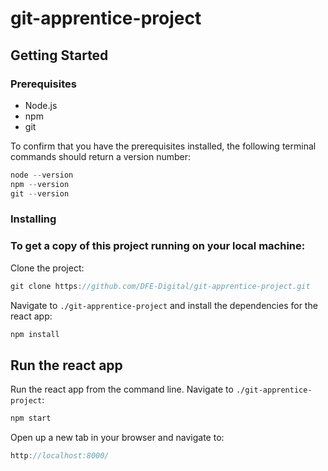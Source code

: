 # git-apprentice-project

## Getting Started

### Prerequisites

- Node.js
- npm
- git

To confirm that you have the prerequisites installed, the following terminal commands should return a version number:

```js
node --version
npm --version
git --version
```

### Installing

### To get a copy of this project running on your local machine:

Clone the project:

```js
git clone https://github.com/DFE-Digital/git-apprentice-project.git
```

Navigate to `./git-apprentice-project` and install the dependencies for the react app:

```js
npm install
```

## Run the react app 

Run the react app from the command line. Navigate to `./git-apprentice-project`:

```js
npm start
```
Open up a new tab in your browser and navigate to:

```js
http://localhost:8000/
```
